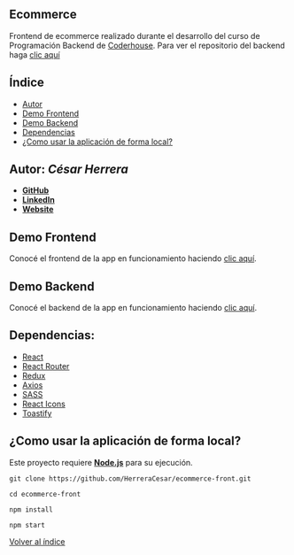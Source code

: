 ## Ecommerce

Frontend de ecommerce realizado durante el desarrollo del curso de Programación Backend de [Coderhouse](https://www.coderhouse.com/).
Para ver el repositorio del backend haga [clic aquí](https://github.com/HerreraCesar/ecommerce)

## Índice <a name="indice"></a>

- [Autor](#1)
- [Demo Frontend](#2)
- [Demo Backend](#3)
- [Dependencias](#4)
- [¿Como usar la aplicación de forma local?](#5)

## Autor: *César Herrera* <a name="1"></a>

* **[GitHub](https://github.com/HerreraCesar/)**
* **[LinkedIn](https://www.linkedin.com/in/herrera-cesar/)**
* **[Website](https://herreracesar.site/)**

## Demo Frontend <a name="2"></a>

Conocé el frontend de la app en funcionamiento haciendo [clic aquí](https://eccomerce-mitienda.netlify.app/).

## Demo Backend <a name="3"></a>

Conocé el backend de la app en funcionamiento haciendo [clic aquí](https://eccomerce-mitienda.herokuapp.com/).

## Dependencias: <a name="4"></a>

- [React](https://es.reactjs.org/)
- [React Router](https://reactrouter.com/)
- [Redux](https://redux.js.org/)
- [Axios](https://axios-http.com/)
- [SASS](https://sass-lang.com/)
- [React Icons](https://react-icons.github.io/react-icons)
- [Toastify](https://fkhadra.github.io/react-toastify/introduction)

## ¿Como usar la aplicación de forma local? <a name="5"></a>

Este proyecto requiere **[Node.js](https://nodejs.org/)** para su ejecución.

```
git clone https://github.com/HerreraCesar/ecommerce-front.git
```
```
cd ecommerce-front
```
```
npm install
```
```
npm start
```

[Volver al índice](#indice)